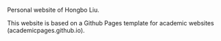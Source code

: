 Personal website of Hongbo Liu.

This website is based on a Github Pages template for academic websites (academicpages.github.io).
